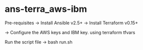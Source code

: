 # ans-terra_aws-ibm


Pre-requisites 
-> Install Ansible v2.5+ 
-> Install Terraform v0.15+

-> Configure the AWS keys and IBM key. using terraform tfvars

Run the script file
-> bash run.sh
